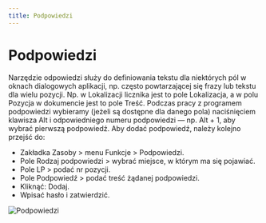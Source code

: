```yaml
---
title: Podpowiedzi
---
```

# Podpowiedzi

Narzędzie odpowiedzi służy do definiowania tekstu dla niektórych pól w oknach dialogowych aplikacji, np. często powtarzającej się frazy lub tekstu dla wielu pozycji. Np. w Lokalizacji licznika jest to pole Lokalizacja, a w polu Pozycja w dokumencie jest to pole Treść. Podczas pracy z programem podpowiedzi wybieramy (jeżeli są dostępne dla danego pola) naciśnięciem klawisza Alt i odpowiedniego numeru podpowiedzi — np. Alt + 1, aby wybrać pierwszą podpowiedź. Aby dodać podpowiedź, należy kolejno przejść do:

- Zakładka Zasoby > menu Funkcje > Podpowiedzi.
- Pole Rodzaj podpowiedzi > wybrać miejsce, w którym ma się pojawiać.
- Pole LP > podać nr pozycji.
- Pole Podpowiedź > podać treść żądanej podpowiedzi.
- Kliknąć: Dodaj.
- Wpisać hasło i zatwierdzić.

![Podpowiedzi](podpowiedzi1.gif)